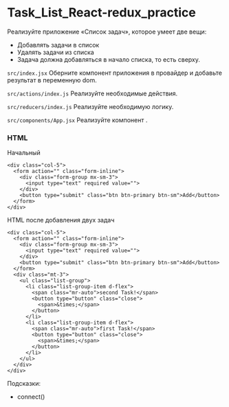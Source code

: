 # Task_List_React-redux_practice

Реализуйте приложение «Список задач», которое умеет две вещи:

* Добавлять задачи в список
* Удалять задачи из списка
* Задача должна добавляться в начало списка, то есть сверху.

`src/index.jsx`
Оберните компонент приложения в провайдер и добавьте результат в переменную dom.

`src/actions/index.js`
Реализуйте необходимые действия.

`src/reducers/index.js`
Реализуйте необходимую логику.

`src/components/App.jsx`
Реализуйте компонент <App>.

### HTML
Начальный
```
<div class="col-5">
  <form action="" class="form-inline">
    <div class="form-group mx-sm-3">
      <input type="text" required value="">
    </div>
    <button type="submit" class="btn btn-primary btn-sm">Add</button>
  </form>
</div>
```
HTML после добавления двух задач
```
<div class="col-5">
  <form action="" class="form-inline">
    <div class="form-group mx-sm-3">
      <input type="text" required value="">
    </div>
    <button type="submit" class="btn btn-primary btn-sm">Add</button>
  </form>
  <div class="mt-3">
    <ul class="list-group">
      <li class="list-group-item d-flex">
        <span class="mr-auto">second Task!</span>
        <button type="button" class="close">
          <span>&times;</span>
        </button>
      </li>
      <li class="list-group-item d-flex">
        <span class="mr-auto">first Task!</span>
        <button type="button" class="close">
          <span>&times;</span>
        </button>
      </li>
    </ul>
  </div>
</div>
```
Подсказки:
* connect()
